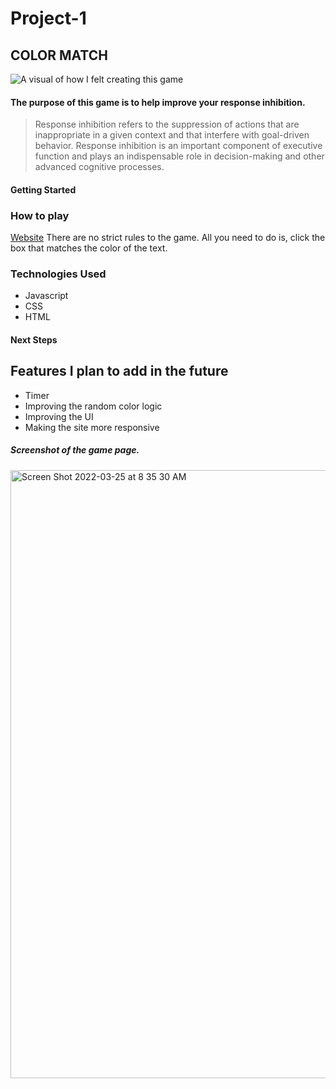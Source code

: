 # Project-1
## COLOR MATCH 
![ A visual of how I felt creating this game](https://user-images.githubusercontent.com/88744476/160008899-7e5dd7b6-f3b4-4d47-985b-9d66918d5c0c.jpeg)
#### The purpose of this game is to help improve your response inhibition. 
> Response inhibition refers to the suppression of actions that are inappropriate in a given context and that interfere with goal-driven behavior. Response inhibition is an important component of executive function and plays an indispensable role in decision-making and other advanced cognitive processes. 
#### 

#### Getting Started 
### How to play
[Website](https://sclaxto.github.io/Project-1/)
There are no strict rules to the game.  All you need to do is, click the box that matches the color of the text. 

### Technologies Used
* Javascript
* CSS
* HTML

#### Next Steps
## Features I plan to add in the future
* Timer 
* Improving the random color logic
* Improving the UI 
* Making the site more responsive 

##### Screenshot of the game page. 
<img width="973" alt="Screen Shot 2022-03-25 at 8 35 30 AM" src="https://user-images.githubusercontent.com/88744476/160131652-d4f26cfe-b934-4094-9a5a-0bb148298a0b.png">
